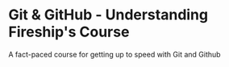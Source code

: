 # Git & GitHub - Understanding Fireship's Course

A fact-paced course for getting up to speed with Git and Github